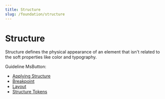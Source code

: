 ```yaml
---
title: Structure
slug: /foundation/structure
---
```

# Structure
Structure defines the physical appearance of an element that isn't related to the soft properties like color and
typography.

Guideline MsButton:
- [Applying Structure](applying-structure.md)
- [Breakpoint](breakpoint.md)
- [Layout](layout.md)
- [Structure Tokens](structure-tokens.md)